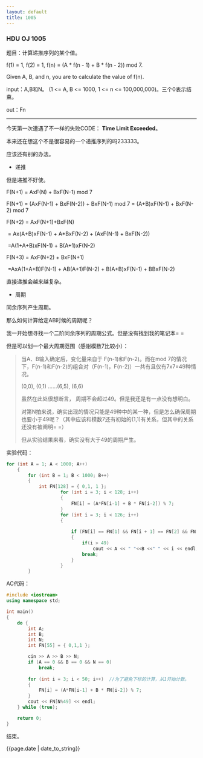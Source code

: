 ```yaml
---
layout: default
title: 1005
---
```


### HDU OJ 1005

题目：计算递推序列的某个值。

f(1) = 1, f(2) = 1, f(n) = (A * f(n - 1) + B * f(n - 2)) mod 7.

Given A, B, and n, you are to calculate the value of f(n).

input：A,B和N。 (1 <= A, B <= 1000, 1 <= n <= 100,000,000)。三个0表示结束。

out：Fn

----

今天第一次遭遇了不一样的失败CODE： **Time Limit Exceeded**。

本来还在想这个不是很容易的一个递推序列的吗233333。

应该还有别的办法。

- 递推

但是递推不好使。

F(N+1) = AxF(N) + BxF(N-1) mod 7

F(N+1) = (AxF(N-1) + BxF(N-2)) + BxF(N-1) mod 7 = (A+B)xF(N-1)  + BxF(N-2) mod 7

F(N+2) = AxF(N+1)+BxF(N)

​	= Ax(A+B)xF(N-1) + A*BxF(N-2) +  (AxF(N-1) + BxF(N-2)) 

​	=A(1+A+B)xF(N-1) + B(A+1)xF(N-2)

F(N+3) = AxF(N+2) + BxF(N+1)

​	=AxA(1+A+B)F(N-1) + AB(A+1)F(N-2) + B(A+B)xF(N-1) + BBxF(N-2)

直接递推会越来越复杂。

- 周期

同余序列产生周期。

那么如何计算给定AB时候的周期呢？

我一开始想寻找一个二阶同余序列的周期公式。但是没有找到我的笔记本= =

但是可以划一个最大周期范围（感谢模数7比较小）：

> 当A、B输入确定后，变化量来自于 F(n-1)和F(n-2)。而在mod 7的情况下，F(n-1)和F(n-2)的组合对（F(n-1)，F(n-2)）一共有且仅有7x7=49种情况。
>
> (0,0), (0,1) ……(6,5), (6,6)
>
> 虽然在此处很想断言， 周期不会超过49。但是我还是有一点没有想明白。
>
> 对第N拍来说，确实出现的情况只能是49种中的某一种，但是怎么确保周期也要小于49呢？（其中应该和模数7还有初始的(1,1)有关系，但其中的关系还没有被阐明= =）
>
> 但从实验结果来看，确实没有大于49的周期产生。

实验代码：

```C++
for (int A = 1; A < 1000; A++)
	{
		for (int B = 1; B < 1000; B++)
		{
			int FN[128] = { 0,1, 1 };
					for (int i = 3; i < 128; i++)
					{
						FN[i] = (A*FN[i-1] + B * FN[i-2]) % 7;
					}
					for (int i = 3; i < 126; i++)
					{
						
						if (FN[i] == FN[1] && FN[i + 1] == FN[2] && FN[i + 2] == FN[3])
						{
							if(i > 49)
								cout << A << " "<<B <<" " << i << endl;
							break;
						}
					}
		}
```

AC代码：

```C++
#include <iostream>
using namespace std;

int main()
{
	do {
		int A;
		int B;
		int N;
		int FN[55] = { 0,1,1 };

		cin >> A >> B >> N;
		if (A == 0 && B == 0 && N == 0)
			break;
		
		for (int i = 3; i < 50; i++)  //为了避免下标的计算，从1开始计数。
		{
			FN[i] = (A*FN[i-1] + B * FN[i-2]) % 7;
		}
		cout << FN[N%49] << endl;
	} while (true);

    return 0;
}
```



结束。

{{page.date | date_to_string}}




